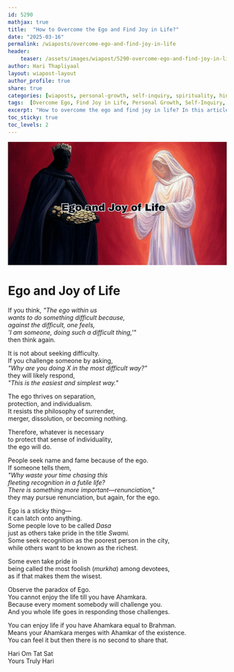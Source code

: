 ```yaml
---       
id: 5290
mathjax: true        
title:  "How to Overcome the Ego and Find Joy in Life?"        
date: "2025-03-16"        
permalink: /wiaposts/overcome-ego-and-find-joy-in-life
header:        
    teaser: /assets/images/wiapost/5290-overcome-ego-and-find-joy-in-life.jpg               
author: Hari Thapliyaal        
layout: wiapost-layout        
author_profile: true        
share: true
categories: [wiaposts, personal-growth, self-inquiry, spirituality, hinduism, motivation]
tags:  [Overcome Ego, Find Joy in Life, Personal Growth, Self-Inquiry, Spirituality, Hinduism, Motivation]
excerpt: "How to overcome the ego and find joy in life? In this article, I share my insights on how to find happiness and fulfillment by letting go of the ego."
toc_sticky: true
toc_levels: 2
---
```


![Ego and Joy of Life](/assets/images/wiapost/5290-overcome-ego-and-find-joy-in-life.jpg)

# Ego and Joy of Life

If you think, *"The ego within us    
wants to do something difficult because,    
against the difficult, one feels,    
'I am someone, doing such a difficult thing,'"*    
then think again.     
   
It is not about seeking difficulty.    
If you challenge someone by asking,    
*"Why are you doing X in the most difficult way?"*    
they will likely respond,    
*"This is the easiest and simplest way."*     
   
The ego thrives on separation,    
protection, and individualism.    
It resists the philosophy of surrender,    
merger, dissolution, or becoming nothing.     
   
Therefore, whatever is necessary    
to protect that sense of individuality,    
the ego will do.     
   
People seek name and fame because of the ego.    
If someone tells them,    
*"Why waste your time chasing this    
fleeting recognition in a futile life?    
There is something more important—renunciation,"*    
they may pursue renunciation, but again, for the ego.     
   
Ego is a sticky thing—   
it can latch onto anything.    
Some people love to be called *Dasa*    
just as others take pride in the title *Swami.*    
Some seek recognition as the poorest person in the city,    
while others want to be known as the richest.     
   
Some even take pride in    
being called the most foolish (*murkha*) among devotees,    
as if that makes them the wisest.     
   
Observe the paradox of Ego.      
You cannot enjoy the life till you have Ahamkara.   
Because every moment somebody will challenge you.   
And you whole life goes in responding those challenges.   

You can enjoy life if you have Ahamkara equal to Brahman.   
Means your Ahamkara merges with Ahamkar of the existence.   
You can feel it but then there is no second to share that.   


Hari Om Tat Sat  
Yours Truly Hari 